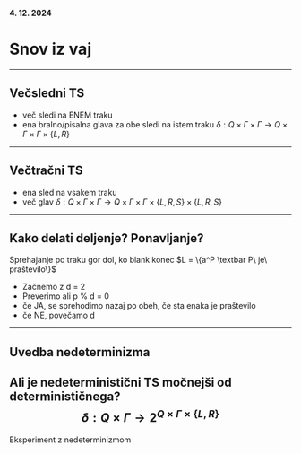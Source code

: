 **4. 12. 2024**
# Snov iz vaj
---
## Večsledni TS
- več sledi na ENEM traku
- ena bralno/pisalna glava za obe sledi na istem traku
$\delta : Q \times \Gamma \times \Gamma \rightarrow Q \times \Gamma \times \Gamma \times \{L, R\}$ 
---
## Večtračni TS
- ena sled na vsakem traku
- več glav
$\delta : Q \times \Gamma \times \Gamma \rightarrow Q \times \Gamma \times \Gamma \times \{L, R, S\} \times \{L, R, S\}$ 
---
## Kako delati deljenje? Ponavljanje?
Sprehajanje po traku gor dol, ko blank konec
$L = \{a^P \textbar P\ je\ praštevilo\}$
- Začnemo z d = 2
- Preverimo ali p % d = 0
- če JA, se sprehodimo nazaj po obeh, če sta enaka je praštevilo
- če NE, povečamo d
---
## Uvedba nedeterminizma
Ali je nedeterministični TS močnejši od determinističnega?
$$\delta : Q \times \Gamma \rightarrow 2^{Q \times \Gamma \times \{L, R\}}$$
---
Eksperiment z nedeterminizmom